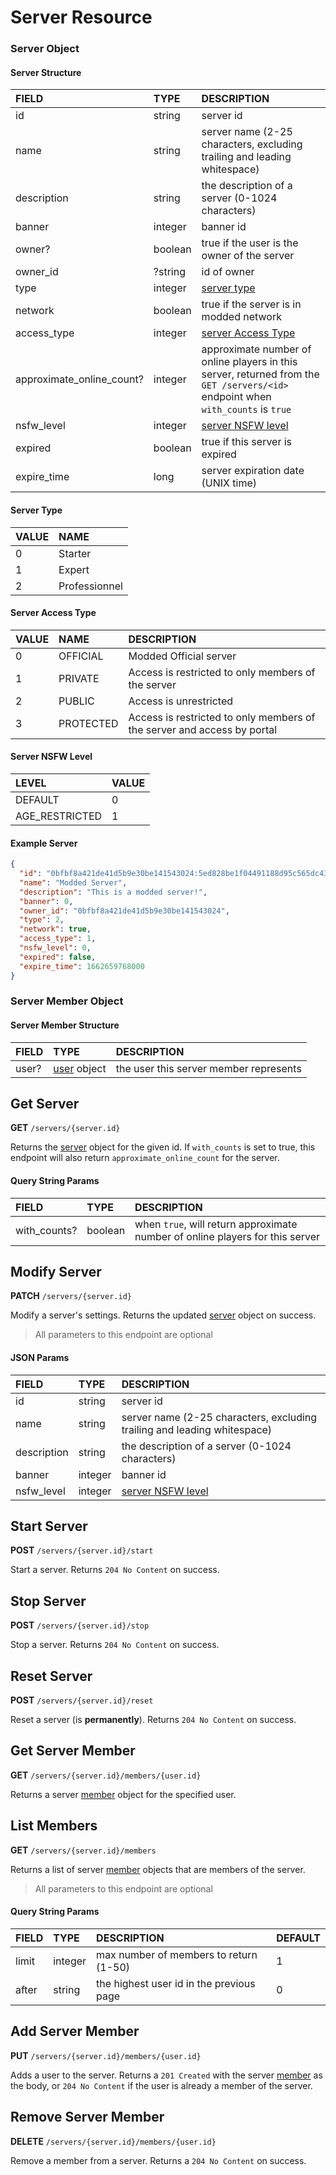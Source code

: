 # Server Resource

### Server Object

#### Server Structure

| FIELD                     | TYPE     | DESCRIPTION                                                                                                                      |
|:--------------------------|:---------|:---------------------------------------------------------------------------------------------------------------------------------|
| id                        | string   | server id                                                                                                                        |
| name                      | string   | server name (2-25 characters, excluding trailing and leading whitespace)                                                         |
| description               | string   | the description of a server (0-1024 characters)                                                                                  |
| banner                    | integer  | banner id                                                                                                                        |
| owner?                    | boolean  | true if the user is the owner of the server                                                                                      |
| owner_id                  | ?string  | id of owner                                                                                                                      |
| type                      | integer  | [server type](#server-type)                                                                                                      |
| network                   | boolean  | true if the server is in modded network                                                                                          |
| access_type               | integer  | [server Access Type](#server-access-type)                                                                                        |
| approximate_online_count? | integer  | approximate number of online players in this server, returned from the `GET /servers/<id>` endpoint when `with_counts` is `true` |
| nsfw_level                | integer  | [server NSFW level](#server-nsfw-level)                                                                                          |
| expired                   | boolean  | true if this server is expired                                                                                                   |
| expire_time               | long     | server expiration date (UNIX time)                                                                                               |

#### Server Type

| VALUE | NAME          |
|:------|:--------------|
| 0     | Starter       |
| 1     | Expert        |
| 2     | Professionnel |

#### Server Access Type

| VALUE | NAME      | DESCRIPTION                                                             |
|:------|:----------|:------------------------------------------------------------------------|
| 0     | OFFICIAL  | Modded Official server                                                  |
| 1     | PRIVATE   | Access is restricted to only members of the server                      |
| 2     | PUBLIC    | Access is unrestricted                                                  |
| 3     | PROTECTED | Access is restricted to only members of the server and access by portal |

#### Server NSFW Level

| LEVEL          | VALUE   |
|:---------------|:--------|
| DEFAULT        | 0       |
| AGE_RESTRICTED | 1       |

#### Example Server

```json
{
  "id": "0bfbf8a421de41d5b9e30be141543024:5ed828be1f04491188d95c565dc436e3",
  "name": "Modded Server",
  "description": "This is a modded server!",
  "banner": 0,
  "owner_id": "0bfbf8a421de41d5b9e30be141543024",
  "type": 2,
  "network": true,
  "access_type": 1,
  "nsfw_level": 0,
  "expired": false,
  "expire_time": 1662659768000
}
```

### Server Member Object

#### Server Member Structure

| FIELD                     | TYPE                                           | DESCRIPTION                           |
|:--------------------------|:-----------------------------------------------|:--------------------------------------|
| user?                     | [user](/v2/resources/user?id=user-object) object | the user this server member represents |

## Get Server
**GET** `/servers/{server.id}`

Returns the [server](#server-object) object for the given id. If `with_counts` is set to true, this endpoint will also return `approximate_online_count` for the server.

#### Query String Params

| FIELD                     | TYPE     | DESCRIPTION                                                                   |
|:--------------------------|:---------|:------------------------------------------------------------------------------|
| with_counts?              | boolean  | when `true`, will return approximate number of online players for this server |

## Modify Server
**PATCH** `/servers/{server.id}`

Modify a server's settings. Returns the updated [server](#server-object) object on success.

> All parameters to this endpoint are optional

#### JSON Params

| FIELD                     | TYPE     | DESCRIPTION                                                               |
|:--------------------------|:---------|:--------------------------------------------------------------------------|
| id                        | string   | server id                                                                 |
| name                      | string   | server name (2-25 characters, excluding trailing and leading whitespace)  |
| description               | string   | the description of a server (0-1024 characters)                           |
| banner                    | integer  | banner id                                                                 |
| nsfw_level                | integer  | [server NSFW level](#server-nsfw-level)                                   |

## Start Server
**POST** `/servers/{server.id}/start`

Start a server. Returns `204 No Content` on success.

## Stop Server
**POST** `/servers/{server.id}/stop`

Stop a server. Returns `204 No Content` on success.

## Reset Server
**POST** `/servers/{server.id}/reset`

Reset a server (is **permanently**). Returns `204 No Content` on success.

## Get Server Member
**GET** `/servers/{server.id}/members/{user.id}`

Returns a server [member](#server-member-object) object for the specified user.

## List Members
**GET** `/servers/{server.id}/members`

Returns a list of server [member](#server-member-object) objects that are members of the server.

> All parameters to this endpoint are optional

#### Query String Params

| FIELD                     | TYPE     | DESCRIPTION                              | DEFAULT |
|:--------------------------|:---------|:-----------------------------------------|:--------|
| limit                     | integer  | max number of members to return (1-50)   | 1       |
| after                     | string   | the highest user id in the previous page | 0       |

## Add Server Member
**PUT** `/servers/{server.id}/members/{user.id}`

Adds a user to the server. Returns a `201 Created` with the server [member](#server-member-object) as the body, or `204 No Content` if the user is already a member of the server.

## Remove Server Member
**DELETE** `/servers/{server.id}/members/{user.id}`

Remove a member from a server. Returns a `204 No Content` on success.
